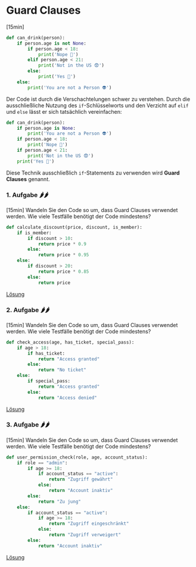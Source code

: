 # Guard Clauses
[15min]

```python
def can_drink(person):
    if person.age is not None:
        if person.age < 18:
            print('Nope 👶')
        elif person.age < 21:
            print('Not in the US 😨')
        else:
            print('Yes 🍺')
    else:
        print('You are not a Person 👽')
```

Der Code ist durch die Verschachtelungen schwer zu verstehen. Durch die ausschließliche Nutzung des `if`-Schlüsselworts
und den Verzicht auf `elif` und `else` lässt er sich tatsächlich vereinfachen:

```python
def can_drink(person):
    if person.age is None:
        print('You are not a Person 👽')
    if person.age < 18:
        print('Nope 👶')
    if person.age < 21:
        print('Not in the US 😨')
    print('Yes 🍺')
```

Diese Technik ausschließlich `if`-Statements zu verwenden wird **Guard Clauses** genannt.

### 1. Aufgabe 🌶️🌶️ 
[15min]
Wandeln Sie den Code so um, dass Guard Clauses verwendet werden. Wie viele Testfälle benötigt der Code mindestens?

```python
def calculate_discount(price, discount, is_member):
    if is_member:
        if discount > 10:
            return price * 0.9
        else:
            return price * 0.95
    else:
        if discount > 20:
            return price * 0.85
        else:
            return price
```

[Lösung](solution.md#lsung-aufgabe-1)

### 2. Aufgabe 🌶️🌶️
[15min]
Wandeln Sie den Code so um, dass Guard Clauses verwendet werden. Wie viele Testfälle benötigt der Code mindestens?

```python
def check_access(age, has_ticket, special_pass):
    if age > 18:
        if has_ticket:
            return "Access granted"
        else:
            return "No ticket"
    else:
        if special_pass:
            return "Access granted"
        else:
            return "Access denied"
```

[Lösung](solution.md#lsung-aufgabe-2)

### 3. Aufgabe 🌶️🌶️
[15min]
Wandeln Sie den Code so um, dass Guard Clauses verwendet werden. Wie viele Testfälle benötigt der Code mindestens?

```python
def user_permission_check(role, age, account_status):
    if role == "admin":
        if age >= 18:
            if account_status == "active":
                return "Zugriff gewährt"
            else:
                return "Account inaktiv"
        else:
            return "Zu jung"
    else:
        if account_status == "active":
            if age >= 18:
                return "Zugriff eingeschränkt"
            else:
                return "Zugriff verweigert"
        else:
            return "Account inaktiv"
```

[Lösung](solution.md#lsung-aufgabe-3)

